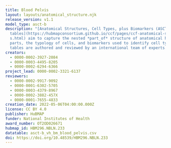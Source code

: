 ```yaml
---
title: Blood Pelvis
layout: layouts/anatomical_structure.njk
release_version: v1.1
model_type: asct-b
description: "[Anatomical Structures, Cell Types, plus Biomarkers (ASCT+B)
  tables](https://hubmapconsortium.github.io/ccf/pages/ccf-anatomical-structure\
  s.html) aim to capture the nested *part_of* structure of anatomical human body
  parts, the typology of cells, and biomarkers used to identify cell types. The
  tables are authored and reviewed by an international team of experts."
creators:
  - 0000-0002-3927-2084
  - 0000-0003-4495-8205
  - 0000-0002-6294-6366
project_lead: 0000-0002-3321-6137
reviewers:
  - 0000-0002-9917-9092
  - 0000-0001-6302-5705
  - 0000-0003-4379-8967
  - 0000-0002-3882-457X
  - 0000-0001-7655-4833
creation_date: 2022-05-06T04:00:00.000Z
license: CC BY 4.0
publisher: HuBMAP
funder: National Institutes of Health
award_number: OT2OD026671
hubmap_id: HBM296.NBLN.233
datatable: asct-b_vh_bm_blood_pelvis.csv
doi: https://doi.org/10.48539/HBM296.NBLN.233
---
```

